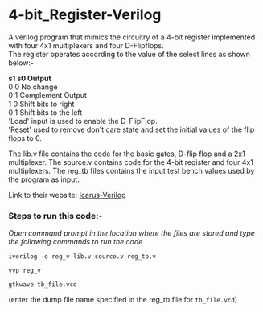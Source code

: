 # 4-bit_Register-Verilog
A verilog program that mimics the circuitry of a 4-bit register implemented with four 4x1 multiplexers and four D-Flipflops.  
The register operates according to the value of the select lines as shown below:-  
  
**s1          s0     Output**   
0             0      No change  
0             1      Complement Output  
1             0      Shift bits to right  
0             1      Shift bits to the left    
'Load' input is used to enable the D-FlipFlop.  
'Reset' used to remove don't care state and set the initial values of the flip flops to 0.  
  
The lib.v file contains the code for the basic gates, D-flip flop and a 2x1 multiplexer. The source.v contains code for the 4-bit register and four 4x1 multiplexers. The reg_tb files contains the input test bench values used by the program as input.  
  
Link to their website: [Icarus-Verilog](http://iverilog.icarus.com/)  
### Steps to run this code:-      
 _Open command prompt in the location where the files are stored and type the following commands to run the code_
 
 ``` 
 iverilog -o reg_v lib.v source.v reg_tb.v  
 ``` 
 ``` 
 vvp reg_v  
 ```
``` 
gtkwave tb_file.vcd 
``` 
(enter the dump file name specified in the reg_tb file for `tb_file.vcd`)  
